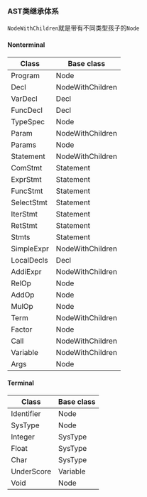### AST类继承体系

`NodeWithChildren`就是带有不同类型孩子的`Node`

#### Nonterminal
| Class | Base class |
| --- | --- |
| Program | Node |
| Decl | NodeWithChildren |
| VarDecl | Decl |
| FuncDecl | Decl |
| TypeSpec | Node |
| Param | NodeWithChildren |
| Params | Node |
| Statement | NodeWithChildren |
| ComStmt | Statement |
| ExprStmt | Statement |
| FuncStmt | Statement |
| SelectStmt | Statement |
| IterStmt | Statement|
| RetStmt | Statement |
| Stmts | Statement |
| SimpleExpr | NodeWithChildren |
| LocalDecls | Decl |
| AddiExpr | NodeWithChildren |
| RelOp | Node |
| AddOp | Node |
| MulOp | Node |
| Term | NodeWithChildren |
| Factor | Node |
| Call | NodeWithChildren|
| Variable | NodeWithChildren |
| Args | Node |

#### Terminal
| Class | Base class |
| --- | --- |
| Identifier | Node |
| SysType | Node |
| Integer | SysType |
| Float | SysType |
| Char | SysType |
| UnderScore | Variable |
| Void | Node |